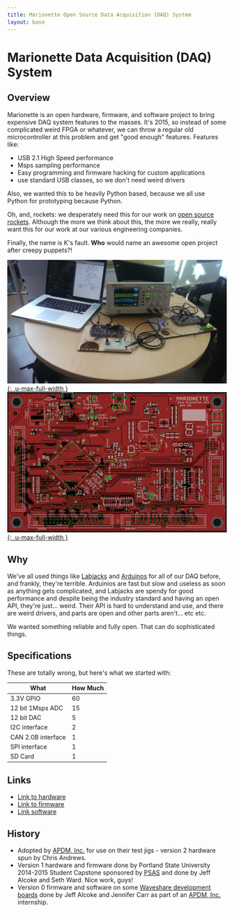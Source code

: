 ```yaml
---
title: Marionette Open Source Data Acquisition (DAQ) System
layout: base
---
```


# Marionette Data Acquisition (DAQ) System 

## Overview

Marionette is an open hardware, firmware, and software project to bring expensive DAQ system features to the masses. It's 2015, so instead of some complicated weird FPGA or whatever, we can throw a regular old microcontroller at this problem and get "good enough" features. Features like:

- USB 2.1 High Speed performance
- Msps sampling performance
- Easy programming and firmware hacking for custom applications
- use standard USB classes, so we don't need weird drivers
 
Also, we wanted this to be heavily Python based, because we all use Python for prototyping because Python.

Oh, and, rockets: we desperately need this for our work on [open source rockets](http://psas.pdx.edu/). Although the more we think about this, the more we really, really want this for our work at our various engineering companies.

Finally, the name is K's fault. **Who** would name an awesome open project after creepy puppets?! <shudder>

[![Marionette being demo'd at a PSU Capstone Poster presentation](images/marionette-poster-demo.jpg){: .u-max-full-width }](images/marionette-poster-demo.jpg)
[![Marionette DAQ layout (top layer)](images/marionette-top-layout.png){: .u-max-full-width }](images/marionette-top-layout.png)

## Why

We've all used things like [Labjacks](https://labjack.com/) and [Arduinos](https://www.arduino.cc/) for all of our DAQ before, and frankly, they're terrible. Arduinios are fast but slow and useless as soon as anything gets complicated, and Labjacks are spendy for good performance and despite being the industry standard and having an open API, they're just... weird. Their API is hard to understand and use, and there are weird drivers, and parts are open and other parts aren't... etc etc.

We wanted something reliable and fully open. That can do sophisticated things.

## Specifications

These are totally wrong, but here's what we started with:

 What               | How Much
 ----               | --------
 3.3V GPIO          | 60
 12 bit 1Msps ADC	  | 15
 12 bit DAC         |  5
 I2C interface      |  2
 CAN 2.0B interface |  1
 SPI	interface     |  1
 SD Card	           |  1

## Links

 - [Link to hardware](https://github.com/marionette-daq/marionette-hardware)
 - [Link to firmware](https://github.com/marionette-daq/marionette-firmware)
 - [Link software](https://github.com/marionette-daq/marionette-software)
 
## History
 
 - Adopted by [APDM, Inc.](http://apdm.com/) for use on their test jigs - version 2 hardware spun by Chris Andrews.
 - Version 1 hardware and firmware done by Portland State University 2014-2015 Student Capstone sponsored by [PSAS](http://psas.pdx.edu/) and done by Jeff Alcoke and Seth Ward. Nice work, guys!
 - Version 0 firmware and software on some [Waveshare development boards](http://www.waveshare.com/) done by Jeff Alcoke and Jennifer Carr as part of an [APDM, Inc.](http://apdm.com/) internship.
 
 
